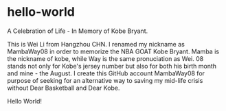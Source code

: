 # hello-world
A Celebration of Life - In Memory of Kobe Bryant.

This is Wei Li from Hangzhou CHN. 
I renamed my nickname as MambaWay08 in order to memorize the NBA GOAT Kobe Bryant.
Mamba is the nickname of kobe, while Way is the same pronuciation as Wei.
08 stands not only for Kobe's jersey number but also for both his birth month and mine - the August.
I create this GitHub account MambaWay08 for purpose of seeking for an alternative way to saving my mid-life crisis without Dear Basketball and Dear Kobe.

Hello World!
